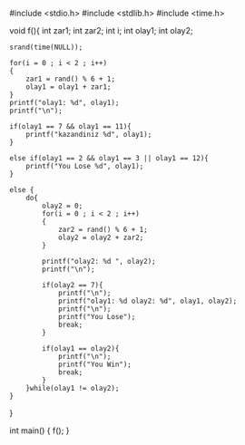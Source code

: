 


#include <stdio.h>
#include <stdlib.h>
#include <time.h>

void f(){
    int zar1;
    int zar2;
    int i;
    int olay1;
    int olay2;

    srand(time(NULL));

    for(i = 0 ; i < 2 ; i++)
    {
        zar1 = rand() % 6 + 1;
        olay1 = olay1 + zar1;
    }
    printf("olay1: %d", olay1);
    printf("\n");

    if(olay1 == 7 && olay1 == 11){
        printf("kazandiniz %d", olay1);
    }

    else if(olay1 == 2 && olay1 == 3 || olay1 == 12){
        printf("You Lose %d", olay1);
    }

    else {
        do{
            olay2 = 0;
            for(i = 0 ; i < 2 ; i++)
            {
                zar2 = rand() % 6 + 1;
                olay2 = olay2 + zar2;
            }

            printf("olay2: %d ", olay2);
            printf("\n");

            if(olay2 == 7){
                printf("\n");
                printf("olay1: %d olay2: %d", olay1, olay2);
                printf("\n");
                printf("You Lose");
                break;
            }

            if(olay1 == olay2){
                printf("\n");
                printf("You Win");
                break;
            }
        }while(olay1 != olay2);
    }
}

int main() {
    f();
}
